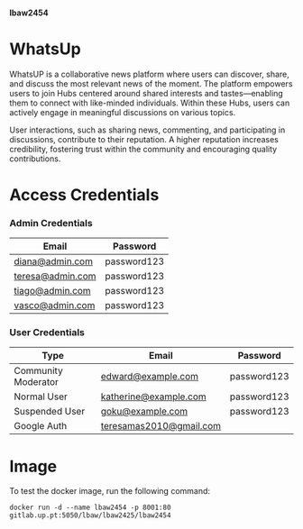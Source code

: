 #### lbaw2454

# WhatsUp

WhatsUP is a collaborative news platform where users can discover, share, and discuss the most relevant news of the moment. The platform empowers users to join Hubs centered around shared interests and tastes—enabling them to connect with like-minded individuals. Within these Hubs, users can actively engage in meaningful discussions on various topics.

User interactions, such as sharing news, commenting, and participating in discussions, contribute to their reputation. A higher reputation increases credibility, fostering trust within the community and encouraging quality contributions.

# Access Credentials

### Admin Credentials

| Email              | Password    |
| ------------------ | ----------- |
| diana@admin.com    | password123 |
| teresa@admin.com   | password123 |
| tiago@admin.com    | password123 |
| vasco@admin.com    | password123 |

### User Credentials

| Type                | Email                 | Password    |
| ------------------- | --------------------- | ----------- |
| Community Moderator | edward@example.com    | password123 |
| Normal User         | katherine@example.com | password123 |
| Suspended User      | goku@example.com      | password123 |
| Google Auth         | teresamas2010@gmail.com |           |

# Image

To test the docker image, run the following command:

```
docker run -d --name lbaw2454 -p 8001:80 gitlab.up.pt:5050/lbaw/lbaw2425/lbaw2454
```